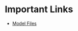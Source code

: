 # Important Links
- [Model Files](https://drive.google.com/file/d/1V3TTiI8dRQIiZrUKvSDJlIsIkzvLc1zK/view?usp=sharing)